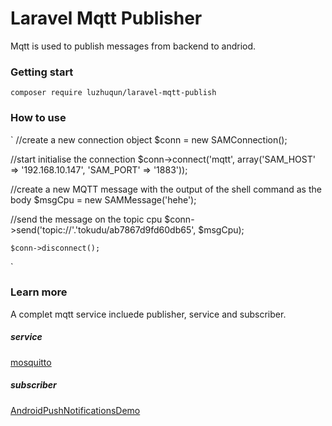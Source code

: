 # Laravel Mqtt Publisher
Mqtt is used to publish messages from backend to andriod.

### Getting start
`
composer require luzhuqun/laravel-mqtt-publish
`
### How to use
`
//create a new connection object
    $conn = new SAMConnection();

//start initialise the connection
    $conn->connect('mqtt', array('SAM_HOST' => '192.168.10.147', 'SAM_PORT' => '1883'));

//create a new MQTT message with the output of the shell command as the body
    $msgCpu = new SAMMessage('hehe');

//send the message on the topic cpu
    $conn->send('topic://'.'tokudu/ab7867d9fd60db65', $msgCpu);

    $conn->disconnect();
`
### Learn more
A complet mqtt service incluede publisher, service and subscriber.
##### service 
[mosquitto](https://github.com/eclipse/mosquitto)
##### subscriber
[AndroidPushNotificationsDemo](https://github.com/tokudu/AndroidPushNotificationsDemo)
